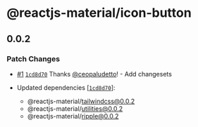 # @reactjs-material/icon-button

## 0.0.2

### Patch Changes

- [#1](https://github.com/ceopaludetto/react-material/pull/1) [`1cd8d70`](https://github.com/ceopaludetto/react-material/commit/1cd8d70d6d689efd6399e5e274979e7c15f02b75) Thanks [@ceopaludetto](https://github.com/ceopaludetto)! - Add changesets

- Updated dependencies [[`1cd8d70`](https://github.com/ceopaludetto/react-material/commit/1cd8d70d6d689efd6399e5e274979e7c15f02b75)]:
  - @reactjs-material/tailwindcss@0.0.2
  - @reactjs-material/utilities@0.0.2
  - @reactjs-material/ripple@0.0.2
